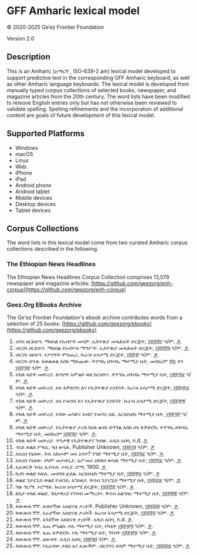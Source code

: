# GFF Amharic lexical model

© 2020-2025 Geʾez Frontier Foundation

Version 2.0

## Description
This is an Amharic (አማርኛ , ISO-639-2 am) lexical model developed to support predictive text in the
corresponding GFF Amharic keyboard, as well as other Amharic language keyboards.  The lexical model
is developed from manually typed corpus collections of selected books, newspaper, and magazine articles
from the 20th century.  The word lists have been modified to remove English entries only but has not
otherwise been reviewed to validate spelling. Spelling refinements and the incorporation of additional
content are goals of future development of this lexical model.


## Supported Platforms
 * Windows
 * macOS
 * Linux
 * Web
 * iPhone
 * iPad
 * Android phone
 * Android tablet
 * Mobile devices
 * Desktop devices
 * Tablet devices


## Corpus Collections
The word lists in this lexical model come from two curated Amharic corpus collections described in the following.

### The Ethiopian News Headlines
The Ethiopian News Headlines Corpus Collection comprises 13,079 newspaper and magazine articles: [https://github.com/geezorg/enh-corpus](https://github.com/geezorg/enh-corpus)

### Geez.Org EBooks Archive
The Ge'ez Frontier Foundation's ebook archive contributes words from a selection of 25 books: [https://github.com/geezorg/ebooks](https://github.com/geezorg/ebooks)


1.   ብሃኑ ዘርይሁን. ማዕበል የአብዮት መባቻ. ኢትዮጵያ መጻሕፍት ድርጅት, ፲፱፻፸፫ ዓ/ም. [↗](https://github.com/geezorg/ebooks/tree/master/amharic/literature/BerhanuZerihun/MaebelYeabyotuMebacha-BerhanuZerihun/src).
1.   ብርሃኑ ዘርይሁን. ማዕበል የአብዮቱ ማግሥት. ኢትዮጵያ መጻሕፍት ድርጅት, ፲፱፻፸፭ ዓ/ም. [↗](https://github.com/geezorg/ebooks/tree/master/amharic/literature/BerhanuZerihun/MaebelYeabyotuMebacha-BerhanuZerihun/src).
1.   ብርሃኑ ዘይሁን. የታንጕት ምስጢር. ኩራዝ አሳታሚ ድርጅት, ፲፱፻፹ ዓ/ም. [↗](https://github.com/geezorg/ebooks/tree/master/amharic/literature/BerhanuZerihun/YeTangwutMistir-BerhanuZerihun/src).
1.   ብርሃኑ ድንቄ. ከወልወል እስከ ማይጨው. ትንሣኤ ዘጉባኤ ማተሚያ ቤት, መስከረም ፳፮ ቀን ፲፱፻፵፪ ዓ/ም. [↗](https://github.com/geezorg/ebooks/tree/master/amharic/literature/KeWelwelEskeMaychew-BirhanuDinqie/src).
1.   ተክለ ጻድቅ መኵሪያ. ከጣዖት አምልኮ ወደ ክርስትና. ትንሣኤ ዘጉባኤ ማተሚያ ቤት, ፲፱፻፵፩ ዓ/ም. [↗](https://github.com/geezorg/ebooks/tree/master/amharic/history/TekleTsadikMekuriya/KeTaotAmilkoWedeKirstinaTeSafe-TekleSadiqMekwuriya/src).
1.   ተክለ ጻድቅ መኵሪያ. ዐፄ ቴዎድሮስ እና የኢትዮጵያ አንድነት. ኩራዝ አሳታሚ ድርጅት, ፲፱፻፹፩ ዓ/ም. [↗](https://github.com/geezorg/ebooks/tree/master/amharic/history/TekleTsadikMekuriya/AtsieTewodrosEnaYeEthiopiaAndinet-TekleTsadikMekuriya/src).
1.   ተክለ ጻድቅ መኵሪያ. ዐፄ ዮሐንስ እና የኢትዮጵያ አንድነት. ኩራዝ አሳታሚ ድርጅት, ፲፱፻፹፪ ዓ/ም. [↗](https://github.com/geezorg/ebooks/tree/master/amharic/history/TekleTsadikMekuriya/AtsieYohannesEnaYeEthiopiaAndinet-TekleTsadikMekuriya/src).
1.   ተክለ ጻድቅ መኵሪያ. የሰው ጠባይና አብሮ የመኖር ዘዴ. አርቲስቲክ ማተሚያ ቤት, ፲፱፻፵፫ ዓ/ም. [↗](https://github.com/geezorg/ebooks/tree/master/amharic/history/TekleTsadikMekuriya/YeSewTebaynaAbroYeMenorZedie-TekleSadiqMekwuriya/src).
1.   ተክለ ጻድቅ መኵሪያ. የኢትዮጵያ ታሪክ ከዐፄ ልብነ ድንግል እስከ ዐፄ ቴዎድሮስ. ትንሣኤ ዘጉባኤ ማተሚያ ቤት, መስከረም ፲፱፻፶፫ ዓ/ም. [↗](https://github.com/geezorg/ebooks/tree/master/amharic/history/TekleTsadikMekuriya/YeEthiopiaTarikKeAtsieLibineDingelEskeAtsieTewodros-TekleTsadikMekuriya/src).
1.   ተክለ ጻድቅ መኵሪያ. ጥንታዊ የኢትዮጵያና ግብጽ. አዲስ አበባ, n.d. [↗](https://github.com/geezorg/ebooks/tree/master/amharic/history/TekleTsadikMekuriya/TintawiEthiopiaNaGibtse-TekleSadikMekuriya/src).
1.   ኅሩይ ወልደ ሥላሴ. ጎህ ጽባሕ. Publisher Unknown, ፲፱፻፲፱ ዓ/ም. [↗](https://github.com/geezorg/ebooks/tree/master/amharic/religious/HiruyWoldeSelassie/GohSibah-HiruyWoldeSelassie/src)
1.   አስረስ የኔሰው. ትቤ አክሡም መኑ አንተ? ንግድ ማተሚያ ቤት, ፲፱፻፶፩ ዓ/ም. [↗](https://github.com/geezorg/ebooks/tree/master/amharic/literature/AsresYeniesew/TibieAksumMenuAnte-AsresYeniesew/src).
1.   አስረስ የኔሰው. የካም መታሰቢያ. አሥመራ በኮከበ ጽባሕ ማተሚያ ቤት, ፲፱፻፶፩ ዓ/ም. [↗](https://github.com/geezorg/ebooks/tree/master/amharic/literature/AsresYeniesew/YeKamMetasebiya-AsresYeniesew/src).
1.   አፈወርቅ ገብረ ኢየሱስ. ጦቢያ. ሮማ, 1900. [↗](https://github.com/geezorg/ebooks/tree/master/amharic/literature/Tobiya-AfeworkGebreYesus/src).
1.   ኪዳነ ወልድ ክፍሌ. መዝገበ ፊደል. አርቲስቲክ ማተሚያ ቤት, ፲፱፻፳፮  ዓ/ም. [↗](https://github.com/geezorg/ebooks/tree/master/amharic/literature/MezgebeFidel-KidaneWoldeKifle/src)
1.   ወልደ ጊዮርጊስ ወልደ ዮሐንስ. አግዐዚ።. ቅዱስ ጊዮርጊስ ማተሚያ ቤት, ፲፱፻፷፩ ዓ/ም. [↗](https://github.com/geezorg/ebooks/tree/master/amharic/literature/Agazi-WoldeGirogisWoldeYohannes/src).
1.   ዓሉ ግርማ. ኦሮማይ. ኩራዝ አሳታሚ ድርጅት, ፲፱፻፸፭ ዓ/ም. [↗](https://github.com/geezorg/ebooks/blob/master/amharic/literature/Oromay-BaaluGirma/src/).
1.   ደስታ ተክለ ወልድ. ገበታዋሪያ የንባብ መማሪያ።. ቅዱስ አልዓዛር ማተሚያ ቤት, ፲፱፻፳፰ ዓ/ም. [↗](https://github.com/geezorg/ebooks/tree/master/amharic/educational/GebetawariyaYenibabMemariya-DestaTekleWold/src).
1.   ጳውሎስ ኞኞ. ሁለተኛው አስደናቂ ታሪኮች. Publisher Unknown, ፲፱፻፷፱ ዓ/ም. [↗](https://github.com/geezorg/ebooks/tree/master/amharic/history/PaulosNyonyo/Huletenyaw-AsdenaqiTarikoch-PaulosNyonyo/src).
1.   ጳውሎስ ኞኞ. አራተኛው አስደናቂ ታሪኮች. ኩራዝ አሳታሚ ድርጅት, ፲፱፻፸፭ ዓ/ም. [↗](https://github.com/geezorg/ebooks/tree/master/amharic/history/PaulosNyonyo/AratenyawAsdenaqiTarikoch-PaulosNyonyo/src).
1.   ጳውሎስ ኞኞ. አንደኛው አስደናቂ ታሪኮች. አዲስ አበባ, n.d. [↗](https://github.com/geezorg/ebooks/tree/master/amharic/history/PaulosNyonyo/Andenyaw-AsdenaqiTarikoch-PaulosNyonyo/src).
1.   ጳውሎስ ኞኞ. አጤ ምኒልክ. ቦሌ ማተሚያ ቤት, የካቲት ፲፱፻፹፬ ዓ/ም. [↗](https://github.com/geezorg/ebooks/tree/master/amharic/history/PaulosNyonyo/AtseMenelik-PaulosNyonyo/src).
1.   ጳውሎስ ኞኞ. አጤ ቴዎድሮስ. ቦሌ ማተሚያ ቤት, ግንቦት ፲፱፻፹፭ ዓ/ም. [↗](https://github.com/geezorg/ebooks/tree/master/amharic/history/PaulosNyonyo/AtsieTewodros-PaulosNyonyo/src).
1.   ጳውሎስ ኞኞ. ዕውቀት. አዲስ አበባ, ፲፱፻፶፱ ዓ/ም. [↗](https://github.com/geezorg/ebooks/tree/master/amharic/history/PaulosNyonyo/Ewiqet-PaulosNyonyo/src).
1.   ጳውሎስ ኞኞ. የአራዳው ታደሰ እና ሌሎችም. ብርሃንና ሰላም ማተሚያ ቤት, ፲፱፻፷፯ ዓ/ም. [↗](https://github.com/geezorg/ebooks/tree/master/amharic/history/PaulosNyonyo/YeAradawTadeseInaLielochim-PaulosNyonyo/src).


